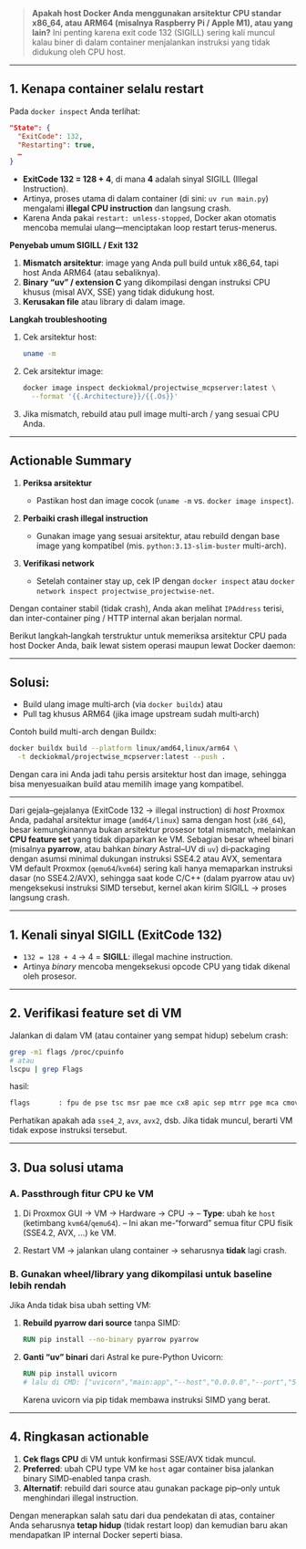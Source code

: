 > **Apakah host Docker Anda menggunakan arsitektur CPU standar x86\_64, atau ARM64 (misalnya Raspberry Pi / Apple M1), atau yang lain?**
> Ini penting karena exit code 132 (SIGILL) sering kali muncul kalau biner di dalam container menjalankan instruksi yang tidak didukung oleh CPU host.

---

## 1. Kenapa container selalu restart

Pada `docker inspect` Anda terlihat:

```json
"State": {
  "ExitCode": 132,
  "Restarting": true,
  …
}
```

* **ExitCode 132 = 128 + 4**, di mana **4** adalah sinyal SIGILL (Illegal Instruction).
* Artinya, proses utama di dalam container (di sini: `uv run main.py`) mengalami **illegal CPU instruction** dan langsung crash.
* Karena Anda pakai `restart: unless-stopped`, Docker akan otomatis mencoba memulai ulang—menciptakan loop restart terus-menerus.

**Penyebab umum SIGILL / Exit 132**

1. **Mismatch arsitektur**: image yang Anda pull build untuk x86\_64, tapi host Anda ARM64 (atau sebaliknya).
2. **Binary “uv” / extension C** yang dikompilasi dengan instruksi CPU khusus (misal AVX, SSE) yang tidak didukung host.
3. **Kerusakan file** atau library di dalam image.

**Langkah troubleshooting**

1. Cek arsitektur host:

   ```bash
   uname -m
   ```
2. Cek arsitektur image:

   ```bash
   docker image inspect deckiokmal/projectwise_mcpserver:latest \
     --format '{{.Architecture}}/{{.Os}}'
   ```
3. Jika mismatch, rebuild atau pull image multi-arch / yang sesuai CPU Anda.

---

## Actionable Summary

1. **Periksa arsitektur**

   * Pastikan host dan image cocok (`uname -m` vs. `docker image inspect`).

2. **Perbaiki crash illegal instruction**

   * Gunakan image yang sesuai arsitektur, atau rebuild dengan base image yang kompatibel (mis. `python:3.13-slim-buster` multi-arch).

3. **Verifikasi network**

   * Setelah container stay up, cek IP dengan `docker inspect` atau `docker network inspect projectwise_projectwise-net`.

Dengan container stabil (tidak crash), Anda akan melihat `IPAddress` terisi, dan inter-container ping / HTTP internal akan berjalan normal.

Berikut langkah‐langkah terstruktur untuk memeriksa arsitektur CPU pada host Docker Anda, baik lewat sistem operasi maupun lewat Docker daemon:

---

## **Solusi**:

   * Build ulang image multi‐arch (via `docker buildx`) atau
   * Pull tag khusus ARM64 (jika image upstream sudah multi‐arch)

Contoh build multi-arch dengan Buildx:

```bash
docker buildx build --platform linux/amd64,linux/arm64 \
  -t deckiokmal/projectwise_mcpserver:latest --push .
```

Dengan cara ini Anda jadi tahu persis arsitektur host dan image, sehingga bisa menyesuaikan build atau memilih image yang kompatibel.

---
Dari gejala–gejalanya (ExitCode 132 → illegal instruction) di *host* Proxmox Anda, padahal arsitektur image (`amd64/linux`) sama dengan host (`x86_64`), besar kemungkinannya bukan arsitektur prosesor total mismatch, melainkan **CPU feature set** yang tidak dipaparkan ke VM. Sebagian besar wheel binari (misalnya **pyarrow**, atau bahkan *binary* Astral–UV di `uv`) di‐packaging dengan asumsi minimal dukungan instruksi SSE4.2 atau AVX, sementara VM default Proxmox (`qemu64`/`kvm64`) sering kali hanya memaparkan instruksi dasar (no SSE4.2/AVX), sehingga saat kode C/C++ (dalam pyarrow atau uv) mengeksekusi instruksi SIMD tersebut, kernel akan kirim SIGILL → proses langsung crash.

---

## 1. Kenali sinyal SIGILL (ExitCode 132)

* `132 = 128 + 4` → 4 = **SIGILL**: illegal machine instruction.
* Artinya *binary* mencoba mengeksekusi opcode CPU yang tidak dikenal oleh prosesor.

---

## 2. Verifikasi feature set di VM

Jalankan di dalam VM (atau container yang sempat hidup) sebelum crash:

```bash
grep -m1 flags /proc/cpuinfo
# atau
lscpu | grep Flags
```
hasil:
```bash
flags		: fpu de pse tsc msr pae mce cx8 apic sep mtrr pge mca cmov pat pse36 clflush mmx fxsr sse sse2 ht syscall nx lm constant_tsc nopl xtopology cpuid tsc_known_freq pni ssse3 cx16 sse4_1 sse4_2 x2apic popcnt aes hypervisor lahf_lm cpuid_fault pti
```

Perhatikan apakah ada `sse4_2`, `avx`, `avx2`, dsb. Jika tidak muncul, berarti VM tidak expose instruksi tersebut.

---

## 3. Dua solusi utama

### A. Passthrough fitur CPU ke VM

1. Di Proxmox GUI → VM → Hardware → CPU →
   – **Type**: ubah ke `host` (ketimbang `kvm64`/`qemu64`).
   – Ini akan me-“forward” semua fitur CPU fisik (SSE4.2, AVX, …) ke VM.

2. Restart VM → jalankan ulang container → seharusnya **tidak** lagi crash.

### B. Gunakan wheel/library yang dikompilasi untuk baseline lebih rendah

Jika Anda tidak bisa ubah setting VM:

1. **Rebuild pyarrow dari source** tanpa SIMD:

   ```dockerfile
   RUN pip install --no-binary pyarrow pyarrow
   ```
2. **Ganti “uv” binari** dari Astral ke pure-Python Uvicorn:

   ```dockerfile
   RUN pip install uvicorn
   # lalu di CMD: ["uvicorn","main:app","--host","0.0.0.0","--port","5000"]
   ```

   Karena uvicorn via pip tidak membawa instruksi SIMD yang berat.

---

## 4. Ringkasan actionable

1. **Cek flags CPU** di VM untuk konfirmasi SSE/AVX tidak muncul.
2. **Preferred**: ubah CPU type VM ke `host` agar container bisa jalankan binary SIMD‐enabled tanpa crash.
3. **Alternatif**: rebuild dari source atau gunakan package pip–only untuk menghindari illegal instruction.

Dengan menerapkan salah satu dari dua pendekatan di atas, container Anda seharusnya **tetap hidup** (tidak restart loop) dan kemudian baru akan mendapatkan IP internal Docker seperti biasa.
